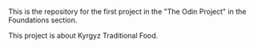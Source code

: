 This is the repository for the first project in the "The Odin Project" in the Foundations section. 

This project is about Kyrgyz Traditional Food.
